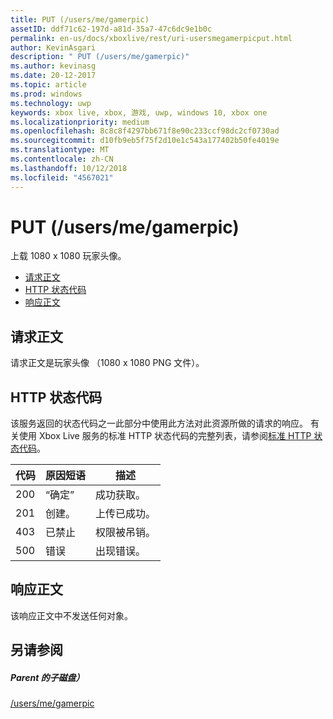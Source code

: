 ```yaml
---
title: PUT (/users/me/gamerpic)
assetID: ddf71c62-197d-a81d-35a7-47c6dc9e1b0c
permalink: en-us/docs/xboxlive/rest/uri-usersmegamerpicput.html
author: KevinAsgari
description: " PUT (/users/me/gamerpic)"
ms.author: kevinasg
ms.date: 20-12-2017
ms.topic: article
ms.prod: windows
ms.technology: uwp
keywords: xbox live, xbox, 游戏, uwp, windows 10, xbox one
ms.localizationpriority: medium
ms.openlocfilehash: 8c8c8f4297bb671f8e90c233ccf98dc2cf0730ad
ms.sourcegitcommit: d10fb9eb5f75f2d10e1c543a177402b50fe4019e
ms.translationtype: MT
ms.contentlocale: zh-CN
ms.lasthandoff: 10/12/2018
ms.locfileid: "4567021"
---
```

# <a name="put-usersmegamerpic"></a>PUT (/users/me/gamerpic)
上载 1080 x 1080 玩家头像。 
  * [请求正文](#ID4EQ)
  * [HTTP 状态代码](#ID4EZ)
  * [响应正文](#ID4EXC)
 
<a id="ID4EQ"></a>

 
## <a name="request-body"></a>请求正文
 
请求正文是玩家头像 （1080 x 1080 PNG 文件）。
  
<a id="ID4EZ"></a>

 
## <a name="http-status-codes"></a>HTTP 状态代码
 
该服务返回的状态代码之一此部分中使用此方法对此资源所做的请求的响应。 有关使用 Xbox Live 服务的标准 HTTP 状态代码的完整列表，请参阅[标准 HTTP 状态代码](../../additional/httpstatuscodes.md)。
 
| 代码| 原因短语| 描述| 
| --- | --- | --- | 
| 200| “确定”| 成功获取。| 
| 201| 创建。| 上传已成功。| 
| 403| 已禁止| 权限被吊销。| 
| 500| 错误| 出现错误。| 
  
<a id="ID4EXC"></a>

 
## <a name="response-body"></a>响应正文
 
该响应正文中不发送任何对象。
  
<a id="ID4ECD"></a>

 
## <a name="see-also"></a>另请参阅
 
<a id="ID4EED"></a>

 
##### <a name="parent"></a>Parent 的子磁盘） 

[/users/me/gamerpic](uri-usersmegamerpic.md)

   